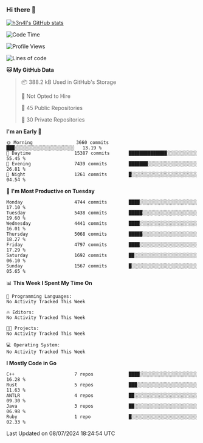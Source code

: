 ### Hi there 👋

[![h3n4l's GitHub stats](https://github-readme-stats.vercel.app/api?username=h3n4l&count_private=true&show_icons=true&theme=radical)](https://github.com/h3n4l/github-readme-stats)

<!--START_SECTION:waka-->
![Code Time](http://img.shields.io/badge/Code%20Time-1%2C882%20hrs%2020%20mins-blue)

![Profile Views](http://img.shields.io/badge/Profile%20Views-9-blue)

![Lines of code](https://img.shields.io/badge/From%20Hello%20World%20I%27ve%20Written-10.4%20million%20lines%20of%20code-blue)

**🐱 My GitHub Data** 

> 📦 388.2 kB Used in GitHub's Storage 
 > 
> 🚫 Not Opted to Hire
 > 
> 📜 45 Public Repositories 
 > 
> 🔑 30 Private Repositories 
 > 
**I'm an Early 🐤** 

```text
🌞 Morning                3660 commits        ███░░░░░░░░░░░░░░░░░░░░░░   13.19 % 
🌆 Daytime                15387 commits       ██████████████░░░░░░░░░░░   55.45 % 
🌃 Evening                7439 commits        ███████░░░░░░░░░░░░░░░░░░   26.81 % 
🌙 Night                  1261 commits        █░░░░░░░░░░░░░░░░░░░░░░░░   04.54 % 
```
📅 **I'm Most Productive on Tuesday** 

```text
Monday                   4744 commits        ████░░░░░░░░░░░░░░░░░░░░░   17.10 % 
Tuesday                  5438 commits        █████░░░░░░░░░░░░░░░░░░░░   19.60 % 
Wednesday                4441 commits        ████░░░░░░░░░░░░░░░░░░░░░   16.01 % 
Thursday                 5068 commits        █████░░░░░░░░░░░░░░░░░░░░   18.27 % 
Friday                   4797 commits        ████░░░░░░░░░░░░░░░░░░░░░   17.29 % 
Saturday                 1692 commits        ██░░░░░░░░░░░░░░░░░░░░░░░   06.10 % 
Sunday                   1567 commits        █░░░░░░░░░░░░░░░░░░░░░░░░   05.65 % 
```


📊 **This Week I Spent My Time On** 

```text
💬 Programming Languages: 
No Activity Tracked This Week

🔥 Editors: 
No Activity Tracked This Week

🐱‍💻 Projects: 
No Activity Tracked This Week

💻 Operating System: 
No Activity Tracked This Week
```

**I Mostly Code in Go** 

```text
C++                      7 repos             ████░░░░░░░░░░░░░░░░░░░░░   16.28 % 
Rust                     5 repos             ███░░░░░░░░░░░░░░░░░░░░░░   11.63 % 
ANTLR                    4 repos             ██░░░░░░░░░░░░░░░░░░░░░░░   09.30 % 
Java                     3 repos             ██░░░░░░░░░░░░░░░░░░░░░░░   06.98 % 
Ruby                     1 repo              █░░░░░░░░░░░░░░░░░░░░░░░░   02.33 % 
```




 Last Updated on 08/07/2024 18:24:54 UTC
<!--END_SECTION:waka-->

